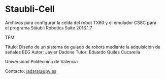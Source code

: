 # Staubli-Cell
Archivos para configurar la celda del robot TX60 y el emulador CS8C para el programa Stäubli Robotics Suite 2016.1.7


TFM 

  Titulo: Diseño de un sistema de guiado de robots mediante la adquisición de señales EEG
  Autor: Javier Dadone
  Tutor: Eduardo Quiles Cucarella

  Universidad Politécnica de Valencia

Contacto: jadara@upv.es
